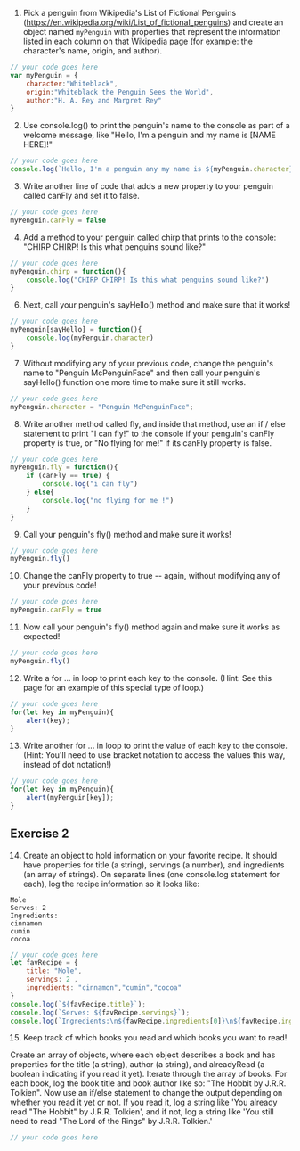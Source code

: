 1. Pick a penguin from Wikipedia's List of Fictional Penguins (https://en.wikipedia.org/wiki/List_of_fictional_penguins) and create an object named `myPenguin` with properties that represent the information listed in each column on that Wikipedia page (for example: the character's name, origin, and author).

```js
// your code goes here
var myPenguin = {
	character:"Whiteblack",
	origin:"Whiteblack the Penguin Sees the World",
	author:"H. A. Rey and Margret Rey"
}
```

2. Use console.log() to print the penguin's name to the console as part of a welcome message, like "Hello, I'm a penguin and my name is [NAME HERE]!"

```js
// your code goes here
console.log(`Hello, I'm a penguin any my name is ${myPenguin.character}!`)
```

3. Write another line of code that adds a new property to your penguin called canFly and set it to false.

```js
// your code goes here
myPenguin.canFly = false
```

4. Add a method to your penguin called chirp that prints to the console: "CHIRP CHIRP! Is this what penguins sound like?"

```js
// your code goes here
myPenguin.chirp = function(){
	console.log("CHIRP CHIRP! Is this what penguins sound like?")
}
```

6. Next, call your penguin's sayHello() method and make sure that it works!

```js
// your code goes here
myPenguin[sayHello] = function(){
	console.log(myPenguin.character)
}
```

7. Without modifying any of your previous code, change the penguin's name to "Penguin McPenguinFace" and then call your penguin's sayHello() function one more time to make sure it still works.

```js
// your code goes here
myPenguin.character = "Penguin McPenguinFace";
```

8. Write another method called fly, and inside that method, use an if / else statement to print "I can fly!" to the console if your penguin's canFly property is true, or "No flying for me!" if its canFly property is false.

```js
// your code goes here
myPenguin.fly = function(){
	if (canFly == true) {
		console.log("i can fly")
	} else{
		console.log("no flying for me !")
	}
}
```

9. Call your penguin's fly() method and make sure it works!

```js
// your code goes here
myPenguin.fly()
```

10. Change the canFly property to true -- again, without modifying any of your previous code!

```js
// your code goes here
myPenguin.canFly = true
```

11. Now call your penguin's fly() method again and make sure it works as expected!

```js
// your code goes here
myPenguin.fly()
```

12. Write a for ... in loop to print each key to the console. (Hint: See this page for an example of this special type of loop.)

```js
// your code goes here
for(let key in myPenguin){
	alert(key);
}
```

13. Write another for ... in loop to print the value of each key to the console. (Hint: You'll need to use bracket notation to access the values this way, instead of dot notation!)

```js
// your code goes here
for(let key in myPenguin){
	alert(myPenguin[key]);
}
```

## Exercise 2
 14. Create an object to hold information on your favorite recipe. It should have properties for title (a string), servings (a number), and ingredients (an array of strings).
 On separate lines (one console.log statement for each), log the recipe information so it looks like:
 ```
 Mole
 Serves: 2
 Ingredients:
 cinnamon
 cumin
 cocoa
```

```js
// your code goes here
let favRecipe = {
	title: "Mole",
	servings: 2 ,
	ingredients: "cinnamon","cumin","cocoa"
}
console.log(`${favRecipe.title}`);
console.log(`Serves: ${favRecipe.servings}`);
console.log(`Ingredients:\n${favRecipe.ingredients[0]}\n${favRecipe.ingredients[1]}`);
```

 15. Keep track of which books you read and which books you want to read!

 Create an array of objects, where each object describes a book and has properties for the title (a string), author (a string), and alreadyRead (a boolean indicating if you read it yet).
 Iterate through the array of books. For each book, log the book title and book author like so: "The Hobbit by J.R.R. Tolkien".
 Now use an if/else statement to change the output depending on whether you read it yet or not. If you read it, log a string like 'You already read "The Hobbit" by J.R.R. Tolkien', and if not, log a string like 'You still need to read "The Lord of the Rings" by J.R.R. Tolkien.'

 ```js
// your code goes here
```
